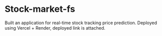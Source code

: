 # Stock-market-fs
Built an application for real-time stock tracking price prediction. Deployed using Vercel + Render, 
deployed link is attached.
